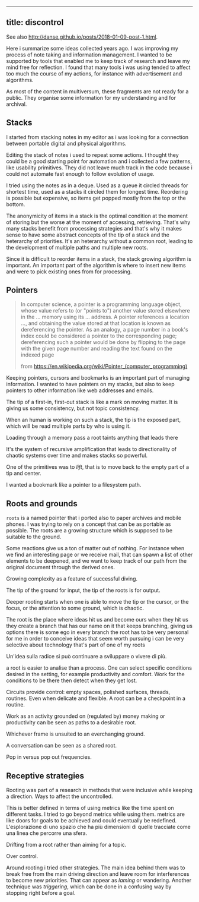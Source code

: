 
----
title: discontrol
----

See also <http://danse.github.io/posts/2018-01-09-post-1.html>.

Here i summarize some ideas collected years ago. I was improving my
process of note taking and information management. I wanted to be
supported by tools that enabled me to keep track of research and leave
my mind free for reflection. I found that many tools i was using
tended to affect too much the course of my actions, for instance with
advertisement and algorithms.

As most of the content in multiversum, these fragments are not ready
for a public. They organise some information for my understanding and
for archival.

## Stacks

I started from stacking notes in my editor as i was looking for a
connection between portable digital and physical algorithms.

Editing the stack of notes i used to repeat some actions. I thought
they could be a good starting point for automation and i collected a
few patterns, like usability primitives. They did not leave much track
in the code because i could not automate fast enough to follow
evolution of usage.

I tried using the notes as in a deque. Used as a queue it circled
threads for shortest time, used as a stacks it circled them for
longest time. Reordering is possible but expensive, so items get
popped mostly from the top or the bottom.

The anonymicity of items in a stack is the optimal condition at the
moment of storing but the worse at the moment of accessing,
retrieving. That's why many stacks benefit from processing strategies
and that's why it makes sense to have some abstract concepts of the
tip of a stack and the heterarchy of priorities. It's an heterarchy
without a common root, leading to the development of multiple paths
and multiple new roots.

Since it is difficult to reorder items in a stack, the stack growing
algorithm is important. An important part of the algorithm is where to
insert new items and were to pick existing ones from for processing.

## Pointers

> In computer science, a pointer is a programming language object,
> whose value refers to (or "points to") another value stored
> elsewhere in the ... memory using its ... address. A pointer
> references a location ..., and obtaining the value stored at that
> location is known as dereferencing the pointer. As an analogy, a
> page number in a book's index could be considered a pointer to the
> corresponding page; dereferencing such a pointer would be done by
> flipping to the page with the given page number and reading the text
> found on the indexed page
>
> from <https://en.wikipedia.org/wiki/Pointer_(computer_programming)>

Keeping pointers, cursors and bookmarks is an important part of
managing information. I wanted to have pointers on my stacks, but also
to keep pointers to other information like web addresses and emails.

The tip of a first-in, first-out stack is like a mark on moving
matter. It is giving us some consistency, but not topic consistency.

When an human is working on such a stack, the tip is the exposed part,
which will be read multiple parts by who is using it.

Loading through a memory pass a root taints anything that leads there

It's the system of recursive amplification that leads to
directionality of chaotic systems over time and makes stacks so
powerful.

One of the primitives was to _lift_, that is to move back to the empty
part of a tip and center.

I wanted a bookmark like a pointer to a filesystem path.

## Roots and grounds

`roots` is a named pointer that i ported also to paper archives and
mobile phones. I was trying to rely on a concept that can be as
portable as possible. The roots are a growing structure which is
supposed to be suitable to the ground.

Some reactions give us a ton of matter out of nothing. For instance
when we find an interesting page or we receive mail, that can spawn a
list of other elements to be deepened, and we want to keep track of
our path from the original document through the derived ones.

Growing complexity as a feature of successful diving.

The tip of the ground for input, the tip of the roots is for output.

Deeper rooting starts when one is able to move the tip or the cursor,
or the focus, or the attention to some ground, which is chaotic.

The root is the place where ideas hit us and become ours
when they hit us they create a branch that has our name on it
that keeps branching, giving us options
there is some ego in every branch
the root has to be very personal for me
in order to conceive ideas that seem worth pursuing
i can be very selective about technology that's part of one of my roots

Un'idea sulla radice si può continuare a sviluppare o vivere di più.

a root is easier to analise than a process.  One can select specific
conditions desired in the setting, for example productivity and
comfort.  Work for the conditions to be there then detect when they
get lost.

Circuits provide control: empty spaces, polished surfaces, threads,
routines. Even when delicate and flexible. A root can be a checkpoint
in a routine.

Work as an activity grounded on (regulated by) money making or
productivity can be seen as paths to a desirable root.

Whichever frame is unsuited to an everchanging ground.

A conversation can be seen as a shared root.

Pop in versus pop out frequencies.

## Receptive strategies

Rooting was part of a research in methods that were inclusive while
keeping a direction. Ways to affect the uncontrolled.

This is better defined in terms of using metrics like the time spent
on different tasks. I tried to go beyond metrics while using them.
metrics are like doors for goals to be achieved and could eventually
be redefined. L'esplorazione di uno spazio che ha più dimensioni di
quelle tracciate come una linea che percorre una sfera.

Drifting from a root rather than aiming for a topic.

Over control.

Around rooting i tried other strategies. The main idea behind them was
to break free from the main driving direction and leave room for
interferences to become new priorities. That can appear as _laming_ or
wandering. Another technique was _triggering_, which can be done in a
confusing way by stopping right before a goal.
